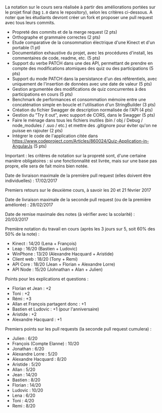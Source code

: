 La notation sur le cours sera réalisée à partir des améliorations portées sur le projet final (tag `1.0` dans le repository), selon les critères ci-dessous. A noter que les étudiants devront créer un fork et proposer une pull request avec tous leurs commits.

- Propreté des commits et de la merge request (2 pts)
- Orthographe et grammaire correctes (2 pts)
- Etude comparative de la consommation électrique d'une Kinect et d'un portable (1 pt)
- Documentation exhaustive du projet, avec les procédures d'install, les commentaires de code, readme, etc. (5 pts)
- Support du verbe PATCH dans une des API, permettant de prendre en compte des modifications atomiques des quiz ou des participations (5 pts)
- Support du mode PATCH dans la persistance d'un des référentiels, avec uniquement de l'insertion de données avec une date de valeur (5 pts)
- Gestion argumentée des modifications de quiz concurrentes à des participations en cours (5 pts)
- Benchmark de performances et consommation mémoire entre une concaténation simple en boucle et l'utilisation d'un StringBuilder (3 pts)
- Création du fichier Swagger de description normalisée de l'API (4 pts)
- Gestion du "Try it out", avec support de CORS, dans le Swagger (5 pts)
- Faire le ménage dans tous les fichiers inutiles (bin / obj / Debug / node_modules / .suo / etc.) et mettre des .gitignore pour éviter qu'on ne puisse en rajouter (2 pts)
- Intégrer le code de l'application citée dans https://www.codeproject.com/Articles/860024/Quiz-Application-in-AngularJs (5 pts)

Important : les critères de notation sur la propreté sont, d'une certaine manière obligatoires : si une fonctionnalité est livrée, mais sur une base pas propre, elle sera de fait moins bien notée.

Date de livraison maximale de la première pull request (elles doivent être individuelles) : 17/02/2017

Premiers retours sur le deuxième cours, à savoir les 20 et 21 février 2017

Date de livraison maximale de la seconde pull request (ou de la première améliorée) : 28/02/2017

Date de remise maximale des notes (à vérifier avec la scolarité) : 20/03/2017

Première notation du travail en cours (après les 3 jours sur 5, soit 60% des 50% de la note) :
- Kinect : 14/20 (Lena + François)
- Leap : 16/20 (Bastien + Ludovic)
- WinPhone : 13/20 (Alexandre Hacquard + Aristide)
- Client web : 18/20 (Tony + Remi)
- API Core : 18/20 (Jean + Florian + Alexandre Lorre)
- API Node : 15/20 (Johnathan + Alan + Julien)

Points pour les explications et questions :
- Florian et Jean : +2
- Toni : +2
- Rémi : +3
- Allan et François partagent donc : +1
- Bastien et Ludovic : +1 (pour l'anniversaire)
- Aristide : +2
- Alexandre Hacquard : +1

Premiers points sur les pull requests (la seconde pull request cumulera) :
- Julien : 6/20
- François (Compte Elanne) : 10/20
- Jonathan : 6/20
- Alexandre Lorre : 5/20
- Alexandre Hacquard : 8/20
- Aristide : 5/20
- Allan : 5/20
- Jean : 14/20
- Bastien : 8/20
- Florian : 14/20
- Ludovic : 10/20
- Lena : 6/20
- Toni : 4/20
- Remi : 8/20
